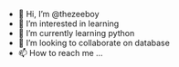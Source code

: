 - 👋 Hi, I’m @thezeeboy
- 👀 I’m interested in learning 
- 🌱 I’m currently learning python 
- 💞️ I’m looking to collaborate on database
- 📫 How to reach me ...

<!---
thezeeboy/thezeeboy is a ✨ special ✨ repository because its `README.md` (this file) appears on your GitHub profile.
You can click the Preview link to take a look at your changes.
--->
